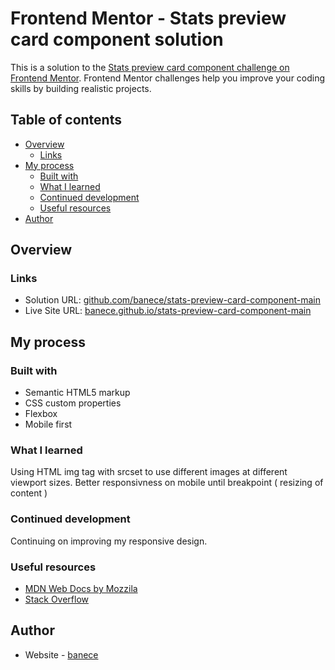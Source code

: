 # Frontend Mentor - Stats preview card component solution

This is a solution to the [Stats preview card component challenge on Frontend Mentor](https://www.frontendmentor.io/challenges/stats-preview-card-component-8JqbgoU62). Frontend Mentor challenges help you improve your coding skills by building realistic projects. 

## Table of contents

- [Overview](#overview)
  - [Links](#links)
- [My process](#my-process)
  - [Built with](#built-with)
  - [What I learned](#what-i-learned)
  - [Continued development](#continued-development)
  - [Useful resources](#useful-resources)
- [Author](#author)

## Overview

### Links

- Solution URL: [github.com/banece/stats-preview-card-component-main](https://github.com/banece/stats-preview-card-component-main)
- Live Site URL: [banece.github.io/stats-preview-card-component-main](https://banece.github.io/stats-preview-card-component-main/)

## My process

### Built with

- Semantic HTML5 markup
- CSS custom properties
- Flexbox
- Mobile first

### What I learned

Using HTML img tag with srcset to use different images at different viewport sizes. Better responsivness on mobile until breakpoint ( resizing of content )

### Continued development

Continuing on improving my responsive design.

### Useful resources

- [MDN Web Docs by Mozzila](https://developer.mozilla.org/en-US/)
- [Stack Overflow](https://stackoverflow.com/)

## Author

- Website - [banece](https://github.com/banece)